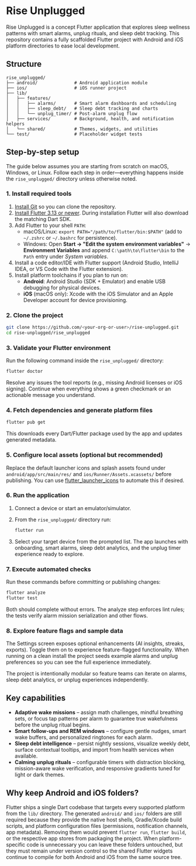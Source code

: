 # Rise Unplugged

Rise Unplugged is a concept Flutter application that explores sleep wellness patterns with smart alarms, unplug rituals, and sleep debt tracking. This repository contains a fully scaffolded Flutter project with Android and iOS platform directories to ease local development.

## Structure

```
rise_unplugged/
├── android/              # Android application module
├── ios/                  # iOS runner project
├── lib/
│   ├── features/
│   │   ├── alarms/       # Smart alarm dashboards and scheduling
│   │   ├── sleep_debt/   # Sleep debt tracking and charts
│   │   └── unplug_timer/ # Post-alarm unplug flow
│   ├── services/         # Background, health, and notification helpers
│   └── shared/           # Themes, widgets, and utilities
└── test/                 # Placeholder widget tests
```

## Step-by-step setup

The guide below assumes you are starting from scratch on macOS, Windows, or Linux. Follow each step in order—everything happens inside the `rise_unplugged/` directory unless otherwise noted.

### 1. Install required tools

1. [Install Git](https://git-scm.com/downloads) so you can clone the repository.
2. [Install Flutter 3.13 or newer](https://docs.flutter.dev/get-started/install). During installation Flutter will also download the matching Dart SDK.
3. Add Flutter to your shell `PATH`:
   - macOS/Linux: `export PATH="/path/to/flutter/bin:$PATH"` (add to `~/.zshrc` or `~/.bashrc` for persistence).
   - Windows: Open **Start → "Edit the system environment variables"** → **Environment Variables** and append `C:\path\to\flutter\bin` to the `Path` entry under *System variables*.
4. Install a code editor/IDE with Flutter support (Android Studio, IntelliJ IDEA, or VS Code with the Flutter extension).
5. Install platform toolchains if you plan to run on:
   - **Android**: Android Studio (SDK + Emulator) and enable USB debugging for physical devices.
   - **iOS** (macOS only): Xcode with the iOS Simulator and an Apple Developer account for device provisioning.

### 2. Clone the project

```bash
git clone https://github.com/<your-org-or-user>/rise-unplugged.git
cd rise-unplugged/rise_unplugged
```

### 3. Validate your Flutter environment

Run the following command inside the `rise_unplugged/` directory:

```bash
flutter doctor
```

Resolve any issues the tool reports (e.g., missing Android licenses or iOS signing). Continue when everything shows a green checkmark or an actionable message you understand.

### 4. Fetch dependencies and generate platform files

```bash
flutter pub get
```

This downloads every Dart/Flutter package used by the app and updates generated metadata.

### 5. Configure local assets (optional but recommended)

Replace the default launcher icons and splash assets found under `android/app/src/main/res/` and `ios/Runner/Assets.xcassets/` before publishing. You can use [flutter_launcher_icons](https://pub.dev/packages/flutter_launcher_icons) to automate this if desired.

### 6. Run the application

1. Connect a device or start an emulator/simulator.
2. From the `rise_unplugged/` directory run:

   ```bash
   flutter run
   ```

3. Select your target device from the prompted list. The app launches with onboarding, smart alarms, sleep debt analytics, and the unplug timer experience ready to explore.

### 7. Execute automated checks

Run these commands before committing or publishing changes:

```bash
flutter analyze
flutter test
```

Both should complete without errors. The analyze step enforces lint rules; the tests verify alarm mission serialization and other flows.

### 8. Explore feature flags and sample data

The Settings screen exposes optional enhancements (AI insights, streaks, exports). Toggle them on to experience feature-flagged functionality. When running on a clean install the project seeds example alarms and unplug preferences so you can see the full experience immediately.

The project is intentionally modular so feature teams can iterate on alarms, sleep debt analytics, or unplug experiences independently.

## Key capabilities

- **Adaptive wake missions** – assign math challenges, mindful breathing sets, or focus tap patterns per alarm to guarantee true wakefulness before the unplug ritual begins.
- **Smart follow-ups and REM windows** – configure gentle nudges, smart wake buffers, and personalized ringtones for each alarm.
- **Sleep debt intelligence** – persist nightly sessions, visualize weekly debt, surface contextual tooltips, and import from health services when available.
- **Calming unplug rituals** – configurable timers with distraction blocking, mission-aware wake verification, and responsive gradients tuned for light or dark themes.

## Why keep Android and iOS folders?

Flutter ships a single Dart codebase that targets every supported platform from the `lib/` directory. The generated `android/` and `ios/` folders are still required because they provide the native host shells, Gradle/Xcode build scripts, and platform configuration files (permissions, notification channels, app metadata). Removing them would prevent `flutter run`, `flutter build`, or the respective app stores from packaging the project. When platform-specific code is unnecessary you can leave these folders untouched, but they must remain under version control so the shared Flutter widgets continue to compile for both Android and iOS from the same source tree.
